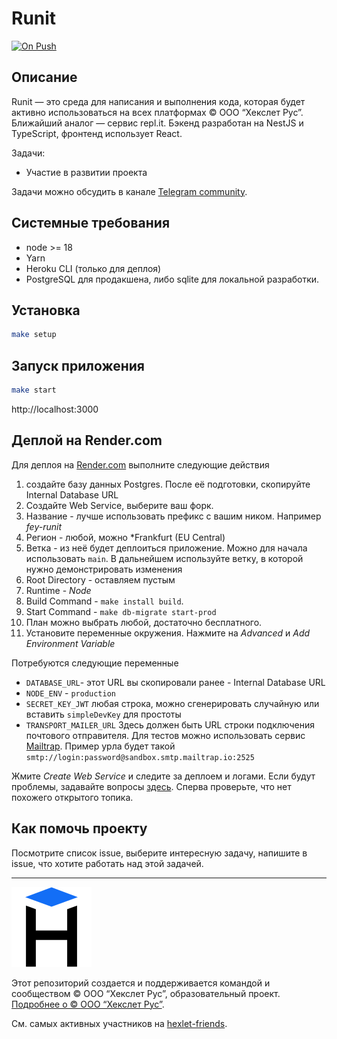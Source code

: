 # Runit

[![On Push](https://github.com/hexlet-rus/runit/actions/workflows/push.yml/badge.svg?event=push)](https://github.com/hexlet-rus/runit/actions/workflows/push.yml)

## Описание

Runit — это среда для написания и выполнения кода, которая будет активно использоваться на всех платформах © ООО “Хекслет Рус”. Ближайший аналог — сервис repl.it. Бэкенд разработан на NestJS и TypeScript, фронтенд использует React.

Задачи:

* Участие в развитии проекта

Задачи можно обсудить в канале [Telegram community](https://t.me/hexletcommunity/12).

## Системные требования

* node >= 18
* Yarn
* Heroku CLI (только для деплоя)
* PostgreSQL для продакшена, либо sqlite для локальной разработки.

## Установка

```bash
make setup
```

## Запуск приложения

```bash
make start
```
http://localhost:3000

## Деплой на Render.com

Для деплоя на [Render.com](https://dashboard.render.com/) выполните следующие действия

1. создайте базу данных Postgres. После её подготовки, скопируйте Internal Database URL
2. Создайте Web Service, выберите ваш форк.
3. Название - лучше использовать префикс с вашим ником. Например *fey-runit*
4. Регион - любой, можно *Frankfurt (EU Central)
5. Ветка - из неё будет деплоиться приложение. Можно для начала использовать `main`. В дальнейшем используйте ветку, в которой нужно демонстрировать изменения
6. Root Directory - оставляем пустым
7. Runtime - *Node*
8. Build Command - `make install build`.
9. Start Command - `make db-migrate start-prod`
10. План можно выбрать любой, достаточно бесплатного.
11. Установите переменные окружения. Нажмите на *Advanced* и *Add Environment Variable*

Потребуются следующие переменные

* `DATABASE_URL`- этот URL вы скопировали ранее - Internal Database URL
* `NODE_ENV` - `production`
* `SECRET_KEY_JWT` любая строка, можно сгенерировать случайную или вставить `simpleDevKey` для простоты
* `TRANSPORT_MAILER_URL` Здесь должен быть URL строки подключения почтового отправителя. Для тестов можно использовать сервис [Mailtrap](https://mailtrap.io/). Пример урла будет такой `smtp://login:password@sandbox.smtp.mailtrap.io:2525`

Жмите *Create Web Service* и следите за деплоем и логами. Если будут проблемы, задавайте вопросы [здесь](https://github.com/hexlet-rus/runit/discussions/categories/q-a). Сперва проверьте, что нет похожего открытого топика.

## Как помочь проекту

Посмотрите список issue, выберите интересную задачу, напишите в issue, что хотите работать над этой задачей.

---

[![© ООО “Хекслет Рус” logo](https://raw.githubusercontent.com/Hexlet/assets/master/images/hexlet_logo128.png)](https://hexlet.io/?utm_source=github&utm_medium=link&utm_campaign=hexlet-editor)

Этот репозиторий создается и поддерживается командой и сообществом © ООО “Хекслет Рус”, образовательный проект. [Подробнее о © ООО “Хекслет Рус”](https://hexlet.io/?utm_source=github&utm_medium=link&utm_campaign=hexlet-editor).

См. самых активных участников на [hexlet-friends](https://friends.hexlet.io/).
